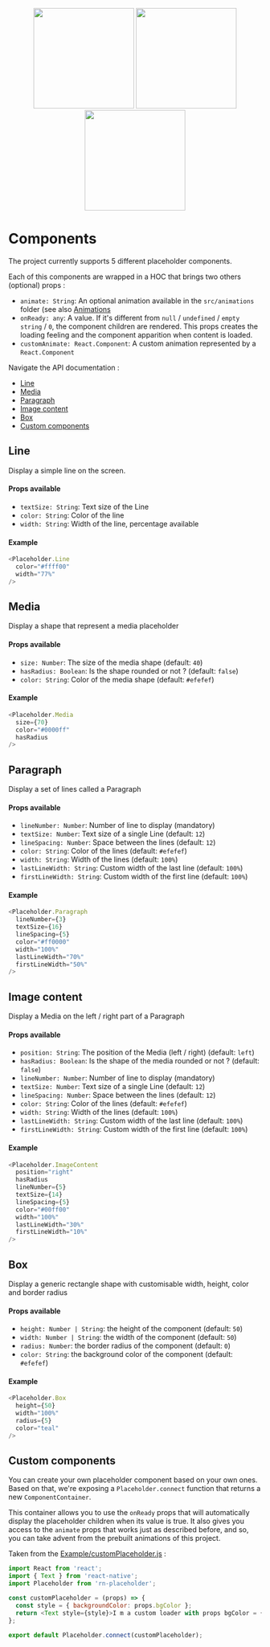 <p align="center">
<img
width="200" src="https://img15.hostingpics.net/pics/581590skeletonloader.gif"/>
<img
width="200" src="https://img15.hostingpics.net/pics/999328skeletonloaderios.gif"/>
<img
width="200" src="https://img15.hostingpics.net/pics/198734skeletonloaderandroid.gif"/>
</p>


# Components

The project currently supports 5 different placeholder components.

Each of this components are wrapped in a HOC that brings two others (optional) props :

- `animate: String`: An optional animation available in the `src/animations` folder (see also [Animations](ANIMATIONS.md)
- `onReady: any`: A value. If it's different from `null` / `undefined` / `empty string` / `0`, the component children are rendered. This props creates the loading feeling and the component apparition when content is loaded.
- `customAnimate: React.Component`: A custom animation represented by a `React.Component`


Navigate the API documentation :

- <a href="#line">Line</a>
- <a href="#media">Media</a>
- <a href="#paragraph">Paragraph</a>
- <a href="#imgcontent">Image content</a>
- <a href="#box">Box</a>
- <a href="#custom">Custom components</a>

<h2 name="line">Line</h2>

Display a simple line on the screen.

#### Props available

- `textSize: String`: Text size of the Line
- `color: String`: Color of the line
- `width: String`: Width of the line, percentage available

#### Example

```javascript
<Placeholder.Line
  color="#ffff00"
  width="77%"
/>
```

<h2 name="media">Media</h2>

Display a shape that represent a media placeholder

#### Props available

- `size: Number`: The size of the media shape (default: `40`)
- `hasRadius: Boolean`: Is the shape rounded or not ? (default: `false`)
- `color: String`: Color of the media shape (default: `#efefef`)

#### Example

```javascript
<Placeholder.Media
  size={70}
  color="#0000ff"
  hasRadius
/>
```

<h2 name="paragraph">Paragraph</h2>

Display a set of lines called a Paragraph

#### Props available

- `lineNumber: Number`: Number of line to display (mandatory)
- `textSize: Number`: Text size of a single Line (default: `12`)
- `lineSpacing: Number`: Space between the lines (default: `12`)
- `color: String`: Color of the lines (default: `#efefef`)
- `width: String`: Width of the lines (default: `100%`)
- `lastLineWidth: String`: Custom width of the last line (default: `100%`)
- `firstLineWidth: String`: Custom width of the first line (default: `100%`)

#### Example

```javascript
<Placeholder.Paragraph
  lineNumber={3}
  textSize={16}
  lineSpacing={5}
  color="#ff0000"
  width="100%"
  lastLineWidth="70%"
  firstLineWidth="50%"
/>
```

<h2 name="imgcontent">Image content</h2>

Display a Media on the left / right part of a Paragraph

#### Props available

- `position: String`: The position of the Media (left / right) (default: `left`)
- `hasRadius: Boolean`: Is the shape of the media rounded or not ? (default: `false`)
- `lineNumber: Number`: Number of line to display (mandatory)
- `textSize: Number`: Text size of a single Line (default: `12`)
- `lineSpacing: Number`: Space between the lines (default: `12`)
- `color: String`: Color of the lines (default: `#efefef`)
- `width: String`: Width of the lines (default: `100%`)
- `lastLineWidth: String`: Custom width of the last line (default: `100%`)
- `firstLineWidth: String`: Custom width of the first line (default: `100%`)

#### Example

```javascript
<Placeholder.ImageContent
  position="right"
  hasRadius
  lineNumber={5}
  textSize={14}
  lineSpacing={5}
  color="#00ff00"
  width="100%"
  lastLineWidth="30%"
  firstLineWidth="10%"
/>
```

<h2 name="box">Box</h2>

Display a generic rectangle shape with customisable width, height, color and border radius

#### Props available
- `height: Number | String`: the height of the component (default: `50`)
- `width: Number | String`: the width of the component (default: `50`)
- `radius: Number`: the border radius of the component (default: `0`)
- `color: String`: the background color of the component (default: `#efefef`)

#### Example

```javascript
<Placeholder.Box
  height={50}
  width="100%"
  radius={5}
  color="teal"
/>
```

<h2 name="custom">Custom components</h2>

You can create your own placeholder component based on your own ones. Based on that, we're exposing a `Placeholder.connect` function that returns a new `ComponentContainer`.

This container allows you to use the `onReady` props that will automatically display the placeholder children when its value is true. It also gives you access to the `animate` props that works just as described before, and so, you can take advent from the prebuilt animations of this project.

Taken from the [Example/customPlaceholder.js](./Example/customPlaceholder.js) :

```javascript
import React from 'react';
import { Text } from 'react-native';
import Placeholder from 'rn-placeholder';

const customPlaceholder = (props) => {
  const style = { backgroundColor: props.bgColor };
  return <Text style={style}>I m a custom loader with props bgColor = {props.bgColor}</Text>;
};

export default Placeholder.connect(customPlaceholder);
```
